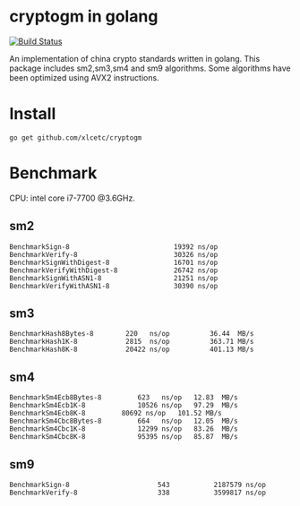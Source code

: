 # cryptogm in golang

[![Build Status](https://travis-ci.com/triplewz/cryptogm.svg?branch=master)](https://travis-ci.com/triplewz/cryptogm)

An implementation of china crypto standards written in golang. This package includes sm2,sm3,sm4 and sm9 algorithms.
Some algorithms have been optimized using AVX2 instructions.
# Install 

```
go get github.com/xlcetc/cryptogm
```

# Benchmark

CPU: intel core i7-7700 @3.6GHz.

## sm2

```
BenchmarkSign-8               	   	     19392 ns/op 
BenchmarkVerify-8             	   	     30326 ns/op 
BenchmarkSignWithDigest-8     	   	     16701 ns/op 
BenchmarkVerifyWithDigest-8   	   	     26742 ns/op 
BenchmarkSignWithASN1-8       	   	     21251 ns/op 
BenchmarkVerifyWithASN1-8     	   	     30390 ns/op 
```

## sm3

```
BenchmarkHash8Bytes-8   	 220   ns/op	      36.44  MB/s
BenchmarkHash1K-8       	 2815  ns/op	      363.71 MB/s
BenchmarkHash8K-8       	 20422 ns/op	      401.13 MB/s
```

## sm4

```
BenchmarkSm4Ecb8Bytes-8       	623   ns/op	  12.83  MB/s
BenchmarkSm4Ecb1K-8             10526 ns/op	  97.29  MB/s
BenchmarkSm4Ecb8K-8        	80692 ns/op	  101.52 MB/s
BenchmarkSm4Cbc8Bytes-8         664   ns/op	  12.05  MB/s
BenchmarkSm4Cbc1K-8             12299 ns/op	  83.26  MB/s
BenchmarkSm4Cbc8K-8             95395 ns/op	  85.87  MB/s
```

## sm9

```
BenchmarkSign-8                      543           2187579 ns/op
BenchmarkVerify-8                    338           3599817 ns/op
```